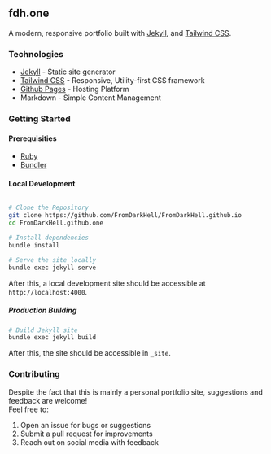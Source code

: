 ## fdh.one

A modern, responsive portfolio built with [Jekyll](https://jekyllrb.com/), and [Tailwind CSS](https://tailwindcss.com/).

### Technologies

- [Jekyll](https://jekyllrb.com/) - Static site generator
- [Tailwind CSS](https://tailwindcss.com/) - Responsive, Utility-first CSS framework
- [Github Pages](https://pages.github.com/) - Hosting Platform
- Markdown - Simple Content Management

### Getting Started

#### Prerequisities
- [Ruby](https://www.ruby-lang.org/en/)
- [Bundler](https://bundler.io/)

#### Local Development

```bash

# Clone the Repository
git clone https://github.com/FromDarkHell/FromDarkHell.github.io
cd FromDarkHell.github.one

# Install dependencies
bundle install

# Serve the site locally
bundle exec jekyll serve
```

After this, a local development site should be accessible at `http://localhost:4000`.

##### Production Building
```bash
# Build Jekyll site
bundle exec jekyll build
```
After this, the site should be accessible in `_site`.


### Contributing
Despite the fact that this is mainly a personal portfolio site, suggestions and feedback are welcome!  
Feel free to:
1. Open an issue for bugs or suggestions
2. Submit a pull request for improvements
3. Reach out on social media with feedback